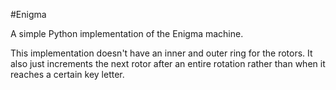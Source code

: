 #Enigma

A simple Python implementation of the Enigma machine. 

This implementation doesn't have an inner and outer ring for the rotors. It also just increments the next rotor after an entire rotation rather than when it reaches a certain key letter. 
